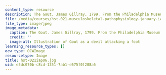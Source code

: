 ```yaml
---
content_type: resource
description: The Gout. James Gillray, 1799. From the Philadelphia Museum of Art.
file: /media/courses/hst-021-musculoskeletal-pathophysiology-january-iap-2006/e5dc070bc8cd13517ab1e575f0f208a6_hst-021iap06.jpg
file_type: image/jpeg
image_metadata:
  caption: The Gout. James Gillray, 1799. From the Philadelphia Museum of Art.
  credit: ''
  image-alt: Illustration of Gout as a devil attacking a foot
learning_resource_types: []
ocw_type: OCWImage
resourcetype: Image
title: hst-021iap06.jpg
uid: e5dc070b-c8cd-1351-7ab1-e575f0f208a6
---
```


